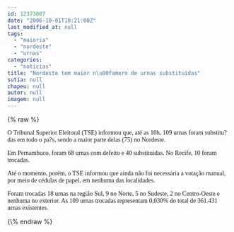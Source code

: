 ```yaml
---
id: 12373007
date: "2006-10-01T10:21:00Z"
last_modified_at: null
tags:
  - "maioria"
  - "nordeste"
  - "urnas"
categories:
  - "noticias"
title: "Nordeste tem maior n\u00famero de urnas substituidas"
sutia: null
chapeu: null
autor: null
imagem: null
---
```

{\% raw %}
<p><P><FONT face=Verdana>O Tribunal Superior Eleitoral (TSE) informou que, até as 10h, 109 urnas foram substitu?das em todo o pa?s, sendo a maior parte delas (75) no Nordeste. </FONT></P></p>
<p><P><FONT face=Verdana>Em Pernambuco, foram 68 urnas com defeito e&nbsp;40 substituidas. No Recife, 10 foram trocadas.</FONT> </P></p>
<p><P><FONT face=Verdana>Até o momento, porém, o TSE informou que ainda não foi necessária a votação manual, por meio de cédulas de papel, em nenhuma das localidades. </FONT></P></p>
<p><P><FONT face=Verdana>Foram trocadas </FONT><FONT face=Verdana>18 urnas na região Sul, 9 no Norte, 5 no Sudeste, 2 no Centro-Oeste e nenhuma no exterior. As 109 urnas trocadas representam 0,030% do total de 361.431 urnas existentes. </P></FONT> </p>
{\% endraw %}